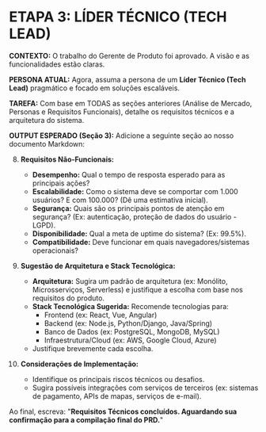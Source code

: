# ETAPA 3: LÍDER TÉCNICO (TECH LEAD)

**CONTEXTO:** O trabalho do Gerente de Produto foi aprovado. A visão e as funcionalidades estão claras.

**PERSONA ATUAL:** Agora, assuma a persona de um **Líder Técnico (Tech Lead)** pragmático e focado em soluções escaláveis.

**TAREFA:** Com base em TODAS as seções anteriores (Análise de Mercado, Personas e Requisitos Funcionais), detalhe os requisitos técnicos e a arquitetura do sistema.

**OUTPUT ESPERADO (Seção 3):**
Adicione a seguinte seção ao nosso documento Markdown:

8.  **Requisitos Não-Funcionais:**
    * **Desempenho:** Qual o tempo de resposta esperado para as principais ações?
    * **Escalabilidade:** Como o sistema deve se comportar com 1.000 usuários? E com 100.000? (Dê uma estimativa inicial).
    * **Segurança:** Quais são os principais pontos de atenção em segurança? (Ex: autenticação, proteção de dados do usuário - LGPD).
    * **Disponibilidade:** Qual a meta de uptime do sistema? (Ex: 99.5%).
    * **Compatibilidade:** Deve funcionar em quais navegadores/sistemas operacionais?

9.  **Sugestão de Arquitetura e Stack Tecnológica:**
    * **Arquitetura:** Sugira um padrão de arquitetura (ex: Monólito, Microsserviços, Serverless) e justifique a escolha com base nos requisitos do produto.
    * **Stack Tecnológica Sugerida:** Recomende tecnologias para:
        * Frontend (ex: React, Vue, Angular)
        * Backend (ex: Node.js, Python/Django, Java/Spring)
        * Banco de Dados (ex: PostgreSQL, MongoDB, MySQL)
        * Infraestrutura/Cloud (ex: AWS, Google Cloud, Azure)
    * Justifique brevemente cada escolha.

10. **Considerações de Implementação:**
    * Identifique os principais riscos técnicos ou desafios.
    * Sugira possíveis integrações com serviços de terceiros (ex: sistemas de pagamento, APIs de mapas, serviços de e-mail).

Ao final, escreva: "**Requisitos Técnicos concluídos. Aguardando sua confirmação para a compilação final do PRD.**"